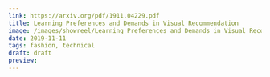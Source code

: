 ```yaml
---
link: https://arxiv.org/pdf/1911.04229.pdf
title: Learning Preferences and Demands in Visual Recommendation
image: /images/showreel/Learning Preferences and Demands in Visual Recommendation.jpg
date: 2019-11-11
tags: fashion, technical
draft: draft
preview:
---
```



